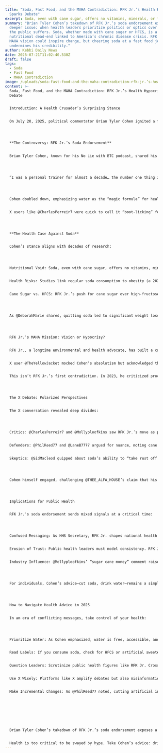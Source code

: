 ```yaml
---
title: "Soda, Fast Food, and the MAHA Contradiction: RFK Jr.’s Health Hypocrisy
  Sparks Debate"
excerpt: Soda, even with cane sugar, offers no vitamins, minerals, or fiber.
summary: "Brian Tyler Cohen’s takedown of RFK Jr.’s soda endorsement exposes a
  deeper issue: when health leaders prioritize politics or optics over science,
  the public suffers. Soda, whether made with cane sugar or HFCS, is a
  nutritional dead-end linked to America’s chronic disease crisis. RFK Jr.’s
  MAHA vision could inspire change, but cheering soda at a fast food joint
  undermines his credibility."
author: Kebbi Daily News
date: 2025-07-21T11:02:40.530Z
draft: false
tags:
  - Soda
  - Fast Food
  - MAHA Contradiction
image: /uploads/soda-fast-food-and-the-maha-contradiction-rfk-jr.’s-health-hypocrisy-sparks-debate.jpg
content: >-
  Soda, Fast Food, and the MAHA Contradiction: RFK Jr.’s Health Hypocrisy Sparks
  Debate


  Introduction: A Health Crusader’s Surprising Stance


  On July 20, 2025, political commentator Brian Tyler Cohen ignited a firestorm on X by calling out Robert F. Kennedy Jr., the “Make America Healthy Again” (MAHA) Secretary of Health and Human Services, for promoting soda at a fast food restaurant. Cohen, a former personal trainer, argued that soda—whether made with cane sugar or high-fructose corn syrup—offers no nutritional value and fuels obesity, diabetes, and heart disease. His posts, amassing over 1.1 million views, sparked a polarized debate, with some defending RFK Jr.’s focus on eliminating artificial ingredients and others accusing him of hypocrisy. This blog post dives into the controversy, RFK Jr.’s contradictory health stance, and what it means for public health in 2025.




  **The Controversy: RFK Jr.’s Soda Endorsement**


  Brian Tyler Cohen, known for his No Lie with BTC podcast, shared his frustration on X:




  “I was a personal trainer for almost a decade… the number one thing I would tell my weight loss clients was to eliminate soda and fast food from their diets. Here, the ‘MAHA’ Secretary of HHS is cheering on soda... at a fast food restaurant. Snake oil salesman.”




  Cohen doubled down, emphasizing water as the “magic formula” for health and slamming soda for spiking blood sugar, rotting teeth, and causing chronic diseases. His critique targeted RFK Jr., whose MAHA initiative under President Donald Trump’s administration promised to combat “Big Food” and promote healthier living. Yet, RFK Jr.’s appearance at a fast food joint praising cane-sugar soda—a shift from his decades-long crusade against processed foods—drew accusations of inconsistency.


  X users like @CharlesPerreir7 were quick to call it “boot-licking” for Trump, while @Mollyploofkins hinted at financial motives, tweeting, “Follow the sugar cane money.” Others, like @LaneB7777, defended RFK Jr., arguing he’s focused on removing harmful additives, not banning soda outright.




  **The Health Case Against Soda**


  Cohen’s stance aligns with decades of research:




  Nutritional Void: Soda, even with cane sugar, offers no vitamins, minerals, or fiber. A 12-ounce can of Coca-Cola contains 39 grams of sugar—exceeding the American Heart Association’s daily recommended limit (36 grams for men, 25 grams for women).


  Health Risks: Studies link regular soda consumption to obesity (a 2023 CDC report tied sugary drinks to 63% of U.S. adult weight gain), type 2 diabetes (a 2019 BMJ study found a 20% risk increase per daily serving), and heart disease.


  Cane Sugar vs. HFCS: RFK Jr.’s push for cane sugar over high-fructose corn syrup (HFCS) has some merit—HFCS is linked to liver damage in a 2021 Nature study—but @PhilReed77 noted that while “soda with no artificial ingredients is safer,” abstaining is still best.




  As @DeborahMarie shared, quitting soda led to significant weight loss for her, echoing Cohen’s advice: “Drink water. You’ll live longer and have a healthier body.”




  RFK Jr.’s MAHA Mission: Vision or Hypocrisy?


  RFK Jr., a longtime environmental and health advocate, has built a career warning against “toxins” in food, water, and vaccines. His MAHA role, appointed in 2025, promised to tackle America’s obesity epidemic (42% of adults, per CDC) and chronic disease crisis. Yet, his soda endorsement at a fast food chain—potentially a publicity stunt tied to Trump’s affinity for fast food—undermines his message.


  X user @TheYellowJacket mocked Cohen’s absolutism but acknowledged the broader point: “Yes, it would be better if no one ever drank soda, but some of us are trying to make realistic changes.” Meanwhile, @CharlesPerreir7 speculated political motives, suggesting RFK Jr.’s stance aligns with Trump’s populist branding rather than health science.


  This isn’t RFK Jr.’s first contradiction. In 2023, he criticized processed foods but was spotted at McDonald’s, sparking similar backlash. His defenders, like @LaneB7777, argue he’s targeting harmful additives, not demonizing all fast food. Yet, promoting soda—cane sugar or not—clashes with MAHA’s goal of reducing chronic disease.




  The X Debate: Polarized Perspectives


  The X conversation revealed deep divides:




  Critics: @CharlesPerreir7 and @Mollyploofkins saw RFK Jr.’s move as politically driven or financially motivated, with the latter hinting at Big Sugar’s influence.


  Defenders: @PhilReed77 and @LaneB7777 argued for nuance, noting cane sugar’s relative safety and RFK Jr.’s focus on additives. @DavidDavidson pushed for “real sugar cane in glass bottles,” dismissing Cohen’s blanket condemnation.


  Skeptics: @SidMacleod quipped about soda’s ability to “take rust off a bumper,” reflecting distrust in processed drinks.




  Cohen himself engaged, challenging @THEE_ALFA_HOUSE’s claim that his view was “political” by asking, “Do you think ‘soda isn’t healthy, drink water’ is a political view?” The exchange underscores how health advice gets politicized in a polarized era.




  Implications for Public Health


  RFK Jr.’s soda endorsement sends mixed signals at a critical time:




  Confused Messaging: As HHS Secretary, RFK Jr. shapes national health policy. Promoting soda undermines efforts to curb the $150 billion annual cost of obesity-related illnesses (CDC, 2024).


  Erosion of Trust: Public health leaders must model consistency. RFK Jr.’s flip-flops risk alienating health-conscious Americans, as @CharlesPerreir7’s “snake oil” jab suggests.


  Industry Influence: @Mollyploofkins’ “sugar cane money” comment raises questions about corporate sway, especially as the soda industry (valued at $400 billion globally in 2025) pushes “natural” sweeteners to counter HFCS backlash.




  For individuals, Cohen’s advice—cut soda, drink water—remains a simple, evidence-based path to better health.




  How to Navigate Health Advice in 2025


  In an era of conflicting messages, take control of your health:




  Prioritize Water: As Cohen emphasized, water is free, accessible, and essential. Aim for 8-10 cups daily, per Mayo Clinic guidelines.


  Read Labels: If you consume soda, check for HFCS or artificial sweeteners. Cane sugar may be marginally better, but moderation is key.


  Question Leaders: Scrutinize public health figures like RFK Jr. Cross-check their advice against sources like the CDC or The Lancet.


  Use X Wisely: Platforms like X amplify debates but also misinformation. Follow credible voices like @DrEricDing or @Healthline for evidence-based health tips.


  Make Incremental Changes: As @PhilReed77 noted, cutting artificial ingredients is a step forward, even if soda isn’t ideal. Start small—swap one soda for water daily.








  Brian Tyler Cohen’s takedown of RFK Jr.’s soda endorsement exposes a deeper issue: when health leaders prioritize politics or optics over science, the public suffers. Soda, whether made with cane sugar or HFCS, is a nutritional dead-end linked to America’s chronic disease crisis. RFK Jr.’s MAHA vision could inspire change, but cheering soda at a fast food joint undermines his credibility.


  Health is too critical to be swayed by hype. Take Cohen’s advice: drink water, skip the soda, and demand leaders who practice what they preach. Your body—and the nation’s health—depend on it.
---
```

